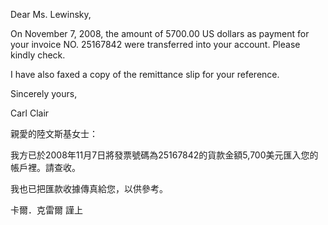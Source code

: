 Dear Ms. Lewinsky,

On November 7, 2008, the amount of 5700.00 US dollars as payment for
your invoice NO. 25167842 were transferred into your account. Please
kindly check.

I have also faxed a copy of the remittance slip for your reference.

Sincerely yours,

Carl Clair

親愛的陸文斯基女士：

我方已於2008年11月7日將發票號碼為25167842的貨款金額5,700美元匯入您的帳戶裡。請查收。

我也已把匯款收據傳真給您，以供參考。

卡爾．克雷爾 謹上
